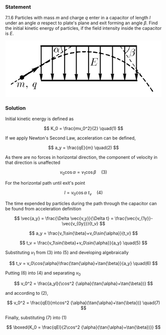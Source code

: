 ###  Statement

$7.1.6$ Particles with mass $m$ and charge $q$ enter in a capacitor of length $l$ under an angle $\alpha$ respect to plate's plane and exit forming an angle $\beta$. Find the initial kinetic energy of particles, if the field intensity inside the capacitor is $E$.

![ For problem 7.1.6 |641x231, 51%](../../img/7.1.6/statement.png)

### Solution

Initial kinetic energy is defined as

$$
K_0 = \frac{mv_0^2}{2} \quad(1)
$$

If we apply Newton's Second Law, acceleration can be defined,

$$
a_y = \frac{qE}{m} \quad(2)
$$

As there are no forces in horizontal direction, the component of velocity in that direction is unaffected

$$
v_0\cos{\alpha}=v_1\cos{\beta} \quad(3)
$$

For the horizontal path until exit's point

$$
l = v_0\cos{\alpha}~t_v \quad(4)
$$

The time expended by particles during the path through the capacitor can be found from acceleration definition

$$
\vec{a_y} = \frac{\Delta \vec{v_y}}{\Delta t} = \frac{\vec{v_{1y}}-\vec{v_{0y}}}{t_v}
$$

$$
a_y = \frac{v_1\sin{\beta}+v_0\sin{\alpha}}{t_v}
$$

$$
t_v = \frac{v_1\sin{\beta}+v_0\sin{\alpha}}{a_y} \quad(5)
$$

Substituting $v_1$ from $(3)$ into $(5)$ and developing algebraically

$$
t_v = v_0\cos{\alpha}\frac{\tan{\alpha}+\tan{\beta}}{a_y} \quad(6)
$$

Putting $(6)$ into $(4)$ and separating $v_0$

$$
v_0^2 = \frac{a_yl}{\cos^2 {\alpha}(\tan{\alpha}+\tan{\beta})}
$$

and according to $(2)$,

$$
v_0^2 = \frac{qEl}{m\cos^2 {\alpha}(\tan{\alpha}+\tan{\beta})} \quad(7)
$$

Finally, substituting $(7)$ into $(1)$

$$
\boxed{K_0 = \frac{qEl}{2\cos^2 {\alpha}(\tan{\alpha}+\tan{\beta})}}
$$